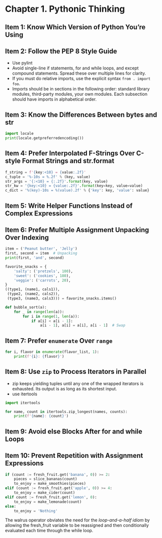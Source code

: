 # Chapter 1. Pythonic Thinking

## Item 1: Know Which Version of Python You’re Using

## Item 2: Follow the PEP 8 Style Guide

- Use pylint
- Avoid single-line if statements, for and while loops, and except
  compound statements. Spread these over multiple lines for
  clarity.
- If you must do relative imports, use the explicit syntax `from . import foo`.
- Imports should be in sections in the following order: standard
  library modules, third-party modules, your own modules. Each
  subsection should have imports in alphabetical order.

## Item 3: Know the Differences Between bytes and str

```python
import locale
print(locale.getpreferredencoding())
```

## Item 4: Prefer Interpolated F-Strings Over C-style Format Strings and str.format

```python
f_string = f'{key:<10} = {value:.2f}'
c_tuple = '%-10s = %.2f' % (key, value)
str_args = '{:<10} = {:.2f}'.format(key, value)
str_kw = '{key:<10} = {value:.2f}'.format(key=key, value=value)
c_dict = '%(key)-10s = %(value).2f' % {'key': key, 'value': value}
```

## Item 5: Write Helper Functions Instead of Complex Expressions

## Item 6: Prefer Multiple Assignment Unpacking Over Indexing

```python
item = ('Peanut butter', 'Jelly')
first, second = item  # Unpacking
print(first, 'and', second)
```

```python
favorite_snacks = {
    'salty': ('pretzels', 100),
    'sweet': ('cookies', 180),
    'veggie': ('carrots', 20),
}
((type1, (name1, cals1)),
 (type2, (name2, cals2)),
 (type3, (name3, cals3))) = favorite_snacks.items()
```

```python
def bubble_sort(a):
    for _ in range(len(a)):
        for i in range(1, len(a)):
            if a[i] < a[i - 1]:
                a[i - 1], a[i] = a[i], a[i - 1]  # Swap
```

## Item 7: Prefer `enumerate` Over `range`

```python
for i, flavor in enumerate(flavor_list, 1):
    print(f'{i}: {flavor}')
```

## Item 8: Use `zip` to Process Iterators in Parallel

- zip keeps yielding tuples until any one of the wrapped iterators is exhausted. Its output is as long as its shortest
  input.
- use itertools

```python
import itertools

for name, count in itertools.zip_longest(names, counts):
    print(f'{name}: {count}')
```

## Item 9: Avoid else Blocks After for and while Loops

## Item 10: Prevent Repetition with Assignment Expressions

```python
if (count := fresh_fruit.get('banana', 0)) >= 2:
    pieces = slice_bananas(count)
    to_enjoy = make_smoothies(pieces)
elif (count := fresh_fruit.get('apple', 0)) >= 4:
    to_enjoy = make_cider(count)
elif count := fresh_fruit.get('lemon', 0):
    to_enjoy = make_lemonade(count)
else:
    to_enjoy = 'Nothing'
```

The walrus operator obviates the need for the *loop-and-a-half idiom* 
by allowing the fresh_fruit variable to be reassigned and then conditionally
evaluated each time through the while loop.
